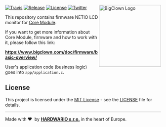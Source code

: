 <a href="https://www.bigclown.com/"><img src="https://bigclown.sirv.com/logo.png" width="200" alt="BigClown Logo" align="right"></a>

[![Travis](https://img.shields.io/travis/bigclownprojects/bcf-radio-netio-lcd-monitor/master.svg)](https://travis-ci.org/bigclownprojects/bcf-radio-netio-lcd-monitor)
[![Release](https://img.shields.io/github/release/bigclownprojects/bcf-radio-netio-lcd-monitor.svg)](https://github.com/bigclownprojects/bcf-radio-netio-lcd-monitor/releases)
[![License](https://img.shields.io/github/license/bigclownprojects/bcf-radio-netio-lcd-monitor.svg)](https://github.com/bigclownprojects/bcf-radio-netio-lcd-monitor/blob/master/LICENSE)
[![Twitter](https://img.shields.io/twitter/follow/BigClownLabs.svg?style=social&label=Follow)](https://twitter.com/BigClownLabs)

This repository contains firmware NETIO LCD monitor for [Core Module](https://shop.bigclown.com/core-module).

If you want to get more information about Core Module, firmware and how to work with it, please follow this link:

**https://www.bigclown.com/doc/firmware/basic-overview/**

User's application code (business logic) goes into `app/application.c`.

## License

This project is licensed under the [MIT License](https://opensource.org/licenses/MIT/) - see the [LICENSE](LICENSE) file for details.

---

Made with &#x2764;&nbsp; by [**HARDWARIO s.r.o.**](https://www.hardwario.com/) in the heart of Europe.
